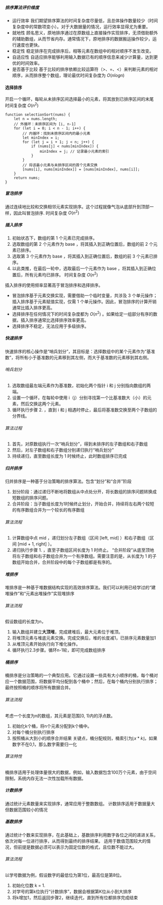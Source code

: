 ##### 排序算法评价维度

- 运行效率
  我们期望排序算法的时间复杂度尽量低，且总体操作数量较少（时间复杂度中的常数项变小）。对于大数据量的情况，运行效率显得尤为重要。
- 就地性
  顾名思义，原地排序通过在原数组上直接操作实现排序，无须借助额外的辅助数组，从而节省内存。通常情况下，原地排序的数据搬运操作较少，运行速度也更快。
- 稳定性
  稳定排序在完成排序后，相等元素在数组中的相对顺序不发生改变。
- 自适应性
  自适应排序能够利用输入数据已有的顺序信息来减少计算量，达到更优的时间效率。
- 是否基于比较
  基于比较的排序依赖比较运算符（>、=、<）来判断元素的相对顺序，从而排序整个数组，理论最优时间复杂度为 $O(nlogn)$

#### 选择排序

开启一个循环，每轮从未排序区间选择最小的元素，将其放到已排序区间的末尾
时间复杂度 $O(n^2)$

```
function selectionSort(nums) {
    let n = nums.length;
    // 外循环：未排序区间为 [i, n-1]
    for (let i = 0; i < n - 1; i++) {
        // 内循环：找到未排序区间内的最小元素
        let minIndex = i;
        for (let j = i + 1; j < n; j++) {
            if (nums[j] < nums[minIndex]) {
                minIndex = j; // 记录最小元素的索引
            }
        }
        // 将该最小元素与未排序区间的首个元素交换
        [nums[i], nums[minIndex]] = [nums[minIndex], nums[i]];
    }
    return nums;
}
```

##### 冒泡排序

通过连续地比较和交换相邻元素实现排序。这个过程就像气泡从底部升到顶部一样，因此叫冒泡排序.
时间复杂度 $O(n^2)$

##### 插入排序

1. 初始状态下，数组的第 1 个元素已完成排序。
2. 选取数组的第 2 个元素作为 base ，将其插入到正确位置后，数组的前 2 个元素已排序。
3. 选取第 3 个元素作为 base ，将其插入到正确位置后，数组的前 3 个元素已排序。
4. 以此类推，在最后一轮中，选取最后一个元素作为 base ，将其插入到正确位置后，所有元素均已排序。
   时间复杂度 $O(n^2)$

插入排序的使用频率显著高于冒泡排序和选择排序。

- 冒泡排序基于元素交换实现，需要借助一个临时变量，共涉及 3 个单元操作；插入排序基于元素赋值实现，仅需 1 个单元操作。因此，冒泡排序的计算开销通常比插入排序更高。
- 选择排序在任何情况下的时间复杂度都为 $O(n^2)$ 。如果给定一组部分有序的数据，插入排序通常比选择排序效率更高。
- 选择排序不稳定，无法应用于多级排序。

##### 快速排序

快速排序的核心操作是“哨兵划分”，其目标是：选择数组中的某个元素作为“基准数”，将所有小于基准数的元素移到其左侧，而大于基准数的元素移到其右侧。

###### 哨兵划分

1. 选取数组最左端元素作为基准数，初始化两个指针 i 和 j 分别指向数组的两端。
2. 设置一个循环，在每轮中使用 i（j）分别寻找第一个比基准数大（小）的元素，然后交换这两个元素。
3. 循环执行步骤 2. ，直到 i 和 j 相遇时停止，最后将基准数交换至两个子数组的分界线。

###### 算法过程

1. 首先，对原数组执行一次“哨兵划分”，得到未排序的左子数组和右子数组
2. 然后，对左子数组和右子数组分别递归执行“哨兵划分”
3. 持续递归，直至数组长度为 1 时候终止，此时数组排序已完成

##### 归并排序
归并排序是一种基于分治策略的排序算法。包含“划分”和“合并”阶段
1. 划分阶段：通过递归不断地将数组从中点处分开，将长数组的排序问题转换成短数组的排序问题。
2. 合并阶段：当子数组长度为1时候终止划分，开始合并，持续将左右两个较短的有序数组合并为一个较长的有序数组
###### 算法流程
1. 计算数组中点 mid ，递归划分左子数组（区间 [left, mid] ）和右子数组（区间 [mid + 1, right] ）。
2. 递归执行步骤 1. ，直至子数组区间长度为 1 时终止。
“合并阶段”从底至顶地将左子数组和右子数组合并为一个有序数组。需要注意的是，从长度为 1 的子数组开始合并，合并阶段中的每个子数组都是有序的。


##### 堆排序
堆排序是一种基于堆数据结构实现的高效排序算法。我们可以利用已经学过的“建堆操作”和“元素出堆操作”实现堆排序
###### 算法流程
假设数组的长度为n，
1. 输入数组并建立**大顶堆**，完成建堆后，最大元素位于堆顶。
2. 将堆顶元素与堆底元素交换。完成交换后，堆的长度减1，已排序元素数量加1
3. 从堆顶元素开始执行向下堆化操作。
4. 循环执行2.3步骤。循环n-1轮，即可完成数组排序

##### 桶排序
桶排序是分治策略的一个典型应用。它通过设置一些具有大小顺序的桶，每个桶对应一个数据范围，将数据平均分配到各个桶中；然后，在每个桶内分别执行排序；最终按照桶的顺序将所有数据合并。
###### 算法流程
考虑一个长度为n的数组，其元素是范围\[0, 1\)内的浮点数。
1. 初始化k个桶，将n个元素分配到k个桶中。
2. 对每个桶分别执行排序
3. 按照桶从大到小的顺序合并结果
关键点，桶分配规则，桶索引为$\lfloor x*k \rfloor$，如果数字不在0,1，那么数字需要归一化
###### 算法特性
桶排序适用于处理体量很大的数据，例如，输入数据包含100万个元素，由于空间限制，系统内存无法一次性加载所有数据。


##### 计数排序
通过统计元素数量来实现排序，通常应用于整数数组。
计数排序适用于数据量大但数据范围较小的情况


##### 基数排序
通过统计个数来实现排序，在此基础上，基数排序利用数字各位之间的递进关系，依次对每一位进行排序，从而得到最终的排序结果。
适用于数值范围较大的情况，但前提是数据必须可以表示为固定位数的格式，且位数不能过大。
###### 算法流程
以学号数据为例，假设数字的最低位为第1位，最高位是第8位。
1. 初始化位数 k = 1.
2. 对学号的第k位执行“计数排序”，数据会根据第K位从小到大排序
3. 将k增加1，然后返回步骤2，继续迭代，直到所有位都排序完成结束